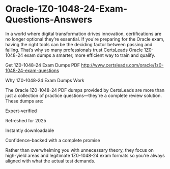 # Oracle-1Z0-1048-24-Exam-Questions-Answers
In a world where digital transformation drives innovation, certifications are no longer optional they’re essential. If you're preparing for the Oracle exam, having the right tools can be the deciding factor between passing and failing. That’s why so many professionals trust CertsLeads Oracle 1Z0-1048-24 exam dumps a smarter, more efficient way to train and qualify.

Get 1Z0-1048-24 Exam Dumps PDF http://www.certsleads.com/oracle/1z0-1048-24-exam-questions

Why 1Z0-1048-24 Exam Dumps Work

The Oracle 1Z0-1048-24 PDF dumps provided by CertsLeads are more than just a collection of practice questions—they're a complete review solution. These dumps are:

Expert-verified

Refreshed for 2025

Instantly downloadable

 Confidence-backed with a complete promise

Rather than overwhelming you with unnecessary theory, they focus on high-yield areas and legitimate 1Z0-1048-24 exam formats so you’re always aligned with what the actual test demands.

 
